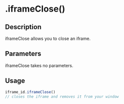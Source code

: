 # .iframeClose()

## Description

iframeClose allows you to close an iframe.

## Parameters

iframeClose takes no parameters.

## Usage

```javascript
iframe_id.iframeClose()
// closes the iframe and removes it from your window
```